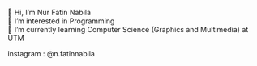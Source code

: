 👋 Hi, I’m Nur Fatin Nabila  
👀 I’m interested in Programming  
🌱 I’m currently learning Computer Science (Graphics and Multimedia) at UTM

 instagram : @n.fatinnabila
  

<!---
fatinnabila11/fatinnabila11 is a ✨ special ✨ repository because its `README.md` (this file) appears on your GitHub profile.
You can click the Preview link to take a look at your changes.
--->
